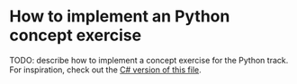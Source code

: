 # How to implement an Python concept exercise

TODO: describe how to implement a concept exercise for the Python track. For inspiration, check out the [C# version of this file][csharp-implementing].

[csharp-implementing]: ../../csharp/docs/implementing-a-concept-exercise.md
